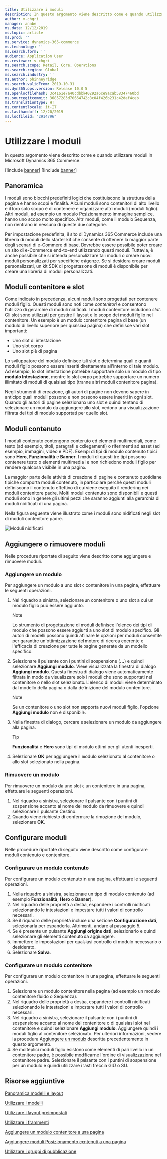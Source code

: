 ```yaml
---
title: Utilizzare i moduli
description: In questo argomento viene descritto come e quando utilizzare moduli in Microsoft Dynamics 365 Commerce.
author: v-chgri
manager: annbe
ms.date: 12/12/2019
ms.topic: article
ms.prod: ''
ms.service: dynamics-365-commerce
ms.technology: ''
ms.search.form: ''
audience: Application User
ms.reviewer: v-chgri
ms.search.scope: Retail, Core, Operations
ms.search.region: Global
ms.search.industry: ''
ms.author: phinneyridge
ms.search.validFrom: 2019-10-31
ms.dyn365.ops.version: Release 10.0.5
ms.openlocfilehash: 3c4161e7a40cdbbb40292a6ce9acab58347460bd
ms.sourcegitcommit: 36857283d70664742c8c04f426b231c42daf4ceb
ms.translationtype: HT
ms.contentlocale: it-IT
ms.lasthandoff: 12/20/2019
ms.locfileid: "2914796"
---
```

# <a name="work-with-modules"></a>Utilizzare i moduli

In questo argomento viene descritto come e quando utilizzare moduli in Microsoft Dynamics 365 Commerce.

[!include [banner](includes/preview-banner.md)]
[!include [banner](includes/banner.md)]

## <a name="overview"></a>Panoramica

I moduli sono blocchi predefiniti logici che costituiscono la struttura della pagina e hanno scopi e finalità. Alcuni moduli sono contenitori di alto livello e il loro solo scopo è di contenere e organizzare altri moduli (moduli figlio). Altri moduli, ad esempio un modulo Posizionamento immagine semplice, hanno uno scopo molto specifico. Altri moduli, come il modulo Sequenza, non rientrano in nessuna di queste due categorie.

Per impostazione predefinita, il sito di Dynamics 365 Commerce include una libreria di moduli dello starter kit che consente di ottenere la maggior parte degli scenari di e-Commere di base. Dovrebbe essere possibile poter creare un sito di e-Commerce end-to-end utilizzando questi moduli. Tuttavia, è anche possibile che si intenda personalizzare tali moduli o creare nuovi moduli personalizzati per specifiche esigenze. Se si desidera creare moduli personalizzati, un kit SDK di progettazione di moduli è disponibile per creare una libreria di moduli personalizzati.

## <a name="container-modules-and-slots"></a>Moduli contenitore e slot

Come indicato in precedenza, alcuni moduli sono progettati per contenere moduli figlio. Questi moduli sono noti come *contenitori* e consentono l'utilizzo di gerarchie di moduli nidificati. I moduli contenitore includono *slot*. Gli slot sono utilizzati per gestire il layout e lo scopo dei moduli figlio nel contenitore. Un esempio è un modulo contenitore pagina di base (un modulo di livello superiore per qualsiasi pagina) che definisce vari slot importanti:

- Uno slot di intestazione
- Uno slot corpo
- Uno slot piè di pagina

Lo sviluppatore del modulo definisce tali slot e determina quali e quanti moduli figlio possono essere inseriti direttamente all'interno di tale modulo. Ad esempio, lo slot intestazione potrebbe supportare solo un modulo di tipo **modulo Intestazione**, mentre lo slot corpo potrebbe supportare un numero illimitato di moduli di qualsiasi tipo (tranne altri moduli contenitore pagina).

Negli strumenti di creazione, gli autori di pagine non devono sapere in anticipo quali moduli possono e non possono essere inseriti in ogni slot. Quando gli autori di pagine selezionano uno slot e quindi tentano di selezionare un modulo da aggiungere allo slot, vedono una visualizzazione filtrata dei tipi di modulo supportati per quello slot.

## <a name="content-modules"></a>Moduli contenuto

I moduli contenuto contengono contenuto ed elementi multimediali, come testo (ad esempio, titoli, paragrafi e collegamenti) o riferimenti ad asset (ad esempio, immagini, video e PDF). Esempi di tipi di modulo contenuto tipici sono **Hero**, **Funzionalità** e **Banner**. I moduli di questi tre tipi possono contenere testo o elementi multimediali e non richiedono moduli figlio per rendere qualcosa visibile in una pagina.

La maggior parte delle attività di creazione di pagine e contenuto quotidiane tipiche comporta moduli contenuto, in particolare perché questi moduli definiscono il contenuto effettivo di cui viene eseguito il rendering nei moduli contenitore padre. Molti moduli contenuto sono disponibili e questi moduli sono in genere gli ultimi pezzi che saranno aggiunti alla gerarchia di moduli nidificati di una pagina.

Nella figura seguente viene illustrato come i moduli sono nidificati negli slot di moduli contenitore padre.

![Moduli nidificati](../commerce/media/basic-module-nesting.png)

## <a name="add-or-remove-modules"></a>Aggiungere o rimuovere moduli

Nelle procedure riportate di seguito viene descritto come aggiungere e rimuovere moduli.

### <a name="add-a-module"></a>Aggiungere un modulo

Per aggiungere un modulo a uno slot o contenitore in una pagina, effettuare le seguenti operazioni.

1. Nel riquadro a sinistra, selezionare un contenitore o uno slot a cui un modulo figlio può essere aggiunto.

    > [!NOTE]
    > Lo strumento di progettazione di moduli definisce l'elenco dei tipi di modulo che possono essere aggiunti a uno slot di modulo specifico. Gli autori di modelli possono quindi affinare le opzioni per moduli consentite per garantire un'ottimizzazione del motore di ricerca coerente e l'efficacia di creazione per tutte le pagine generate da un modello specifico.

1. Selezionare il pulsante con i puntini di sospensione (**...**) e quindi selezionare **Aggiungi modulo**. Viene visualizzata la finestra di dialogo **Aggiungi modulo**. Questa finestra di dialogo viene automaticamente filtrata in modo da visualizzare solo i moduli che sono supportati nel contenitore o nello slot selezionato. L'elenco di moduli viene determinato dal modello della pagina o dalla definizione del modulo contenitore.

    > [!NOTE]
    > Se un contenitore o uno slot non supporta nuovi moduli figlio, l'opzione **Aggiungi modulo** non è disponibile.

1. Nella finestra di dialogo, cercare e selezionare un modulo da aggiungere alla pagina.

    > [!TIP]
    > **Funzionalità** e **Hero** sono tipi di modulo ottimi per gli utenti inesperti.

1. Selezionare **OK** per aggiungere il modulo selezionato al contenitore o allo slot selezionato nella pagina.

### <a name="remove-a-module"></a>Rimuovere un modulo

Per rimuovere un modulo da uno slot o un contenitore in una pagina, effettuare le seguenti operazioni.

1. Nel riquadro a sinistra, selezionare il pulsante con i puntini di sospensione accanto al nome del modulo da rimuovere e quindi selezionare il pulsante Cestino.
1. Quando viene richiesto di confermare la rimozione del modulo, selezionare **OK**.

## <a name="configure-modules"></a>Configurare moduli

Nelle procedure riportate di seguito viene descritto come configurare moduli contenuto e contenitore.

### <a name="configure-a-content-module"></a>Configurare un modulo contenuto

Per configurare un modulo contenuto in una pagina, effettuare le seguenti operazioni.

1. Nella riquadro a sinistra, selezionare un tipo di modulo contenuto (ad esempio **Funzionalità**, **Hero** o **Banner**).
1. Nel riquadro delle proprietà a destra, espandere i controlli nidificati selezionando le intestazioni e impostare tutti i valori di controllo necessari.
1. Se il riquadro delle proprietà include una sezione **Configurazione dati**, selezionarla per espanderla. Altrimenti, andare al passaggio 5.
1. Se è presente un pulsante **Aggiungi origine dati**, selezionarlo e quindi selezionare gli elementi contenuto da aggiungere.
1. Immettere le impostazioni per qualsiasi controllo di modulo necessario o desiderato.
1. Selezionare **Salva**.

### <a name="configure-a-container-module"></a>Configurare un modulo contenitore

Per configurare un modulo contenitore in una pagina, effettuare le seguenti operazioni.

1. Selezionare un modulo contenitore nella pagina (ad esempio un modulo contenitore fluido o Sequenza).
1. Nel riquadro delle proprietà a destra, espandere i controlli nidificati selezionando le intestazioni e impostare tutti i valori di controllo necessari.
1. Nel riquadro a sinistra, selezionare il pulsante con i puntini di sospensione accanto al nome del contenitore o di qualsiasi slot nel contenitore e quindi selezionare **Aggiungi modulo**. Aggiungere quindi i moduli figlio al contenitore selezionato. Per ulteriori informazioni, vedere la procedura [Aggiungere un modulo](#add-a-module) descritta precedentemente in questo argomento.
1. Se molteplici moduli figlio esistono come elementi di pari livello in un contenitore padre, è possibile modificarne l'ordine di visualizzazione nel contenitore padre. Selezionare il pulsante con i puntini di sospensione per un modulo e quindi utilizzare i tasti freccia GIÙ o SU.

## <a name="additional-resources"></a>Risorse aggiuntive

[Panoramica modelli e layout](templates-layouts-overview.md)

[Utilizzare i modelli](work-with-templates.md)

[Utilizzare i layout preimpostati](work-with-layouts.md)

[Utilizzare i frammenti](work-with-fragments.md)

[Aggiungere un modulo contenitore a una pagina](add-container-module.md)

[Aggiungere moduli Posizionamento contenuti a una pagina](add-content-placement-modules.md)

[Utilizzare i gruppi di pubblicazione](publish-groups.md)

